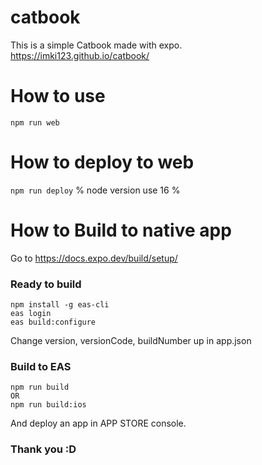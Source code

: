 # catbook

This is a simple Catbook made with expo.  
https://imki123.github.io/catbook/

# How to use

`npm run web`

# How to deploy to web

`npm run deploy`
% node version use 16 %

# How to Build to native app

Go to https://docs.expo.dev/build/setup/

### Ready to build

```
npm install -g eas-cli
eas login
eas build:configure
```

Change version, versionCode, buildNumber up in app.json

### Build to EAS

```
npm run build
OR
npm run build:ios
```

And deploy an app in APP STORE console.

### Thank you :D
